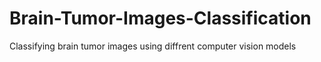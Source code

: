 # Brain-Tumor-Images-Classification
Classifying brain tumor images using diffrent computer vision models
